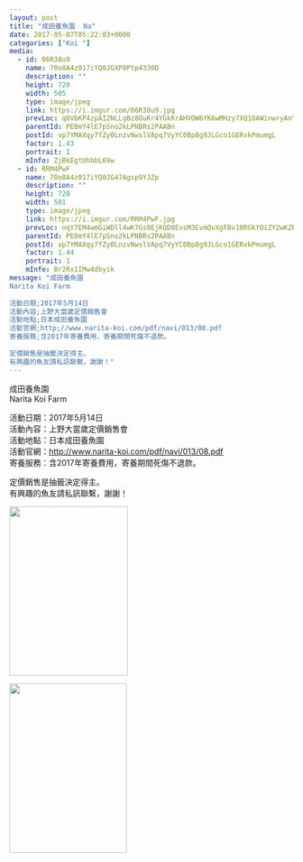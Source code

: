 ```yaml
---
layout: post
title: "成田養魚園  Na" 
date: 2017-05-07T05:22:03+0000 
categories: ["Koi "] 
media:
  - id: 06R38u9
    name: 70o8A4z017iYQ0JGXP8Ptp4330D
    description: ""   
    height: 720
    width: 505
    type: image/jpeg
    link: https://i.imgur.com/06R38u9.jpg
    prevLoc: q0V6KP4zpAI2NLLgBz8OuKr4YGkKrAHVOW6YK6wMHzy7XQ18AWinwryAnYn6h5LO024PMKhyj9MZ6JWAtG65Z7wOqQcvR4OGwZpXCV9nM1WgnJiOxwW05XkNU192v2NAVgsypgmxYZGXTrQ0BpJwBQH50LkKO5XxFKMnrKXGzAFVkkNvjn4zU56KXQQzknHZg78jAr4pu4D1A0E5mjsnLZzkKMZ3IVqJwpR1DntD3xKDqODmTRZWQ0kYVACXYmXwVNvyTGm
    parentId: PE0mY4lE7pSno2kLPNBRs2PAABn
    postId: vp7YMAXqy7fZy0LnzvNwslVApq7VyYC0Bp8g9JLGco1GERvkPmumgL
    factor: 1.43
    portrait: 1
    mInfo: ZjBkEgtUhbbL69w
  - id: RRM4PwF
    name: 70o8A4z017iYQ0JG47Agsp9YJZp
    description: ""   
    height: 720
    width: 501
    type: image/jpeg
    link: https://i.imgur.com/RRM4PwF.jpg
    prevLoc: nqY7EM4wmGiWDll4wK7Gs8EjKQD8ExsM3EvmQvXgFBv10RGkYOiZY2wKZRZguonpPQWA3yClWJjwO26vtA2z0MrrjYF3kjOEWMNVCGglRmn4l5HEKwn5mlY3FKvMBJ7PPMu6KDEO2qgMhj3Yv16jMzuKN8pJBmBRuoxA7oBYKguLXXD43m18t91zlQQOxyFg6PpOnZLyIV7Q8yVVY4uWj4YWD09WHzWxWzx9kDSq2NMGV3O2FZAwNVB09rUMxQ43MzpQsqO
    parentId: PE0mY4lE7pSno2kLPNBRs2PAABn
    postId: vp7YMAXqy7fZy0LnzvNwslVApq7VyYC0Bp8g9JLGco1GERvkPmumgL
    factor: 1.44
    portrait: 1
    mInfo: Br2Rx1IMw4dbyik
message: "成田養魚園  
Narita Koi Farm  
  
活動日期;2017年5月14日  
活動內容;上野大當歲定價銷售會  
活動地點;日本成田養魚園  
活動官網;http;//www.narita-koi.com/pdf/navi/013/08.pdf  
寄養服務;含2017年寄養費用，寄養期間死傷不退款。  
  
定價銷售是抽籤決定得主。  
有興趣的魚友請私訊聯繫，謝謝！"
---
```


成田養魚園  
Narita Koi Farm  
  
活動日期：2017年5月14日  
活動內容：上野大當歲定價銷售會  
活動地點：日本成田養魚園  
活動官網：http://www.narita-koi.com/pdf/navi/013/08.pdf  
寄養服務：含2017年寄養費用，寄養期間死傷不退款。  
  
定價銷售是抽籤決定得主。  
有興趣的魚友請私訊聯繫，謝謝！


[//]: #media:  
<a href="https://i.imgur.com/06R38u9.jpg"><img src="https://i.imgur.com/06R38u9.jpg" height="300" width="210" /></a> 
  

<a href="https://i.imgur.com/RRM4PwF.jpg"><img src="https://i.imgur.com/RRM4PwF.jpg" height="300" width="208" /></a> 
 

